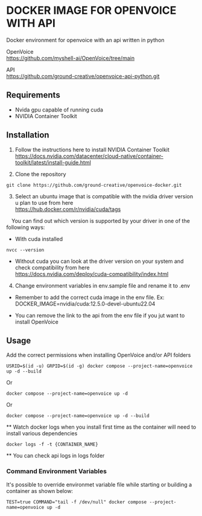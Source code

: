 # DOCKER IMAGE FOR OPENVOICE WITH API

Docker environment for openvoice with an api written in python

OpenVoice<br />
https://github.com/myshell-ai/OpenVoice/tree/main

API<br />
https://github.com/ground-creative/openvoice-api-python.git

## Requirements

- Nvida gpu capable of running cuda
- NVIDIA Container Toolkit

## Installation

1) Follow the instructions here to install NVIDIA Container Toolkit<br />
https://docs.nvidia.com/datacenter/cloud-native/container-toolkit/latest/install-guide.html

2) Clone the repository
```
git clone https://github.com/ground-creative/openvoice-docker.git
```

3) Select an ubuntu image that is compatible with the nvidia driver version u plan to use from here<br />
https://hub.docker.com/r/nvidia/cuda/tags

&emsp;You can find out which version is supported by your driver in one of the following ways:

* With cuda installed
```
nvcc --version
```

* Without cuda you can look at the driver version on your system and check compatibility from here<br />
https://docs.nvidia.com/deploy/cuda-compatibility/index.html


4) Change environment variables in env.sample file and rename it to .env

* Remember to add the correct cuda image in the env file. Ex: DOCKER_IMAGE=nvidia/cuda:12.5.0-devel-ubuntu22.04

* You can remove the link to the api from the env file if you jut want to install OpenVoice

## Usage

Add the correct permissions when installing OpenVoice and/or API folders
```
USRID=$(id -u) GRPID=$(id -g) docker compose --project-name=openvoice up -d --build
```
Or
```
docker compose --project-name=openvoice up -d
```
Or
```
docker compose --project-name=openvoice up -d --build
```

** Watch docker logs when you install first time as the container will need to install various dependencies
```
docker logs -f -t {CONTAINER_NAME}
```

** You can check api logs in logs folder

### Command Environment Variables

It's possible to override environmet variable file while starting or building a container as shown below:
```
TEST=true COMMAND="tail -f /dev/null" docker compose --project-name=openvoice up -d
```
